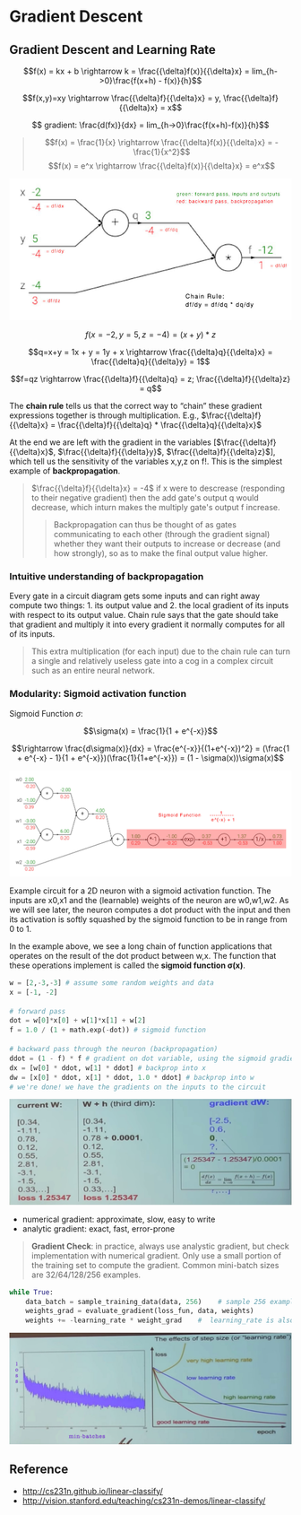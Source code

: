 # Gradient Descent

## Gradient Descent and Learning Rate

$$f(x) = kx + b \rightarrow  k = \frac{{\delta}f(x)}{{\delta}x} = lim_{h->0}\frac{f(x+h) - f(x)}{h}$$

$$f(x,y)=xy  \rightarrow  \frac{{\delta}f}{{\delta}x} = y,  \frac{{\delta}f}{{\delta}x} = x$$

$$ gradient: \frac{d(fx)}{dx} = lim_{h->0}\frac{f(x+h)-f(x)}{h}$$

> $$f(x) = \frac{1}{x}  \rightarrow \frac{{\delta}f(x)}{{\delta}x} = -\frac{1}{x^2}$$
> $$f(x) = e^x \rightarrow \frac{{\delta}f(x)}{{\delta}x}  = e^x$$

![Gradient Demo](https://github.com/AarioAi/Note/blob/master/Image%20Recoginization%20%E5%9B%BE%E5%83%8F%E8%AF%86%E5%88%AB/_asset/CS231n-gradient-demo.jpg?raw=true)

$$f(x = -2, y = 5, z = -4) = (x+y) * z$$

$$q=x+y = 1x + y = 1y + x \rightarrow \frac{{\delta}q}{{\delta}x} =  \frac{{\delta}q}{{\delta}y} = 1$$

$$f=qz \rightarrow \frac{{\delta}f}{{\delta}q} = z; \frac{{\delta}f}{{\delta}z} = q$$

The **chain rule** tells us that the correct way to “chain” these gradient expressions together is through multiplication. E.g., $\frac{{\delta}f}{{\delta}x} = \frac{{\delta}f}{{\delta}q} * \frac{{\delta}q}{{\delta}x}$

At the end we are left with the gradient in the variables [$\frac{{\delta}f}{{\delta}x}$, $\frac{{\delta}f}{{\delta}y}$, $\frac{{\delta}f}{{\delta}z}$], which tell us the sensitivity of the variables x,y,z on f!. This is the simplest example of **backpropagation**.

> $\frac{{\delta}f}{{\delta}x} = -4$ if x were to descrease (responding to their negative gradient) then the add gate's output q would decrease, which inturn makes the multiply gate's output f increase.
>> Backpropagation can thus be thought of as gates communicating to each other (through the gradient signal) whether they want their outputs to increase or decrease (and how strongly), so as to make the final output value higher.

### Intuitive understanding of backpropagation

Every gate in a circuit diagram gets some inputs and can right away compute two things: 1. its output value and 2. the local gradient of its inputs with respect to its output value. Chain rule says that the gate should take that gradient and multiply it into every gradient it normally computes for all of its inputs.

> This extra multiplication (for each input) due to the chain rule can turn a single and relatively useless gate into a cog in a complex circuit such as an entire neural network.

### Modularity: Sigmoid activation function

Sigmoid Function $\sigma$:

$$\sigma(x) = \frac{1}{1 + e^{-x}}$$

$$\rightarrow \frac{d\sigma(x)}{dx} = \frac{e^{-x}}{(1+e^{-x})^2} = (\frac{1 + e^{-x} - 1}{1 + e^{-x}})(\frac{1}{1+e^{-x}}) = (1 - \sigma(x))\sigma(x)$$

![modularity signmoid](https://github.com/AarioAi/Note/blob/master/Image%20Recoginization%20%E5%9B%BE%E5%83%8F%E8%AF%86%E5%88%AB/_asset/CS231n-modularity-sigmoid.jpg?raw=true)

Example circuit for a 2D neuron with a sigmoid activation function. The inputs are x0,x1 and the (learnable) weights of the neuron are w0,w1,w2. As we will see later, the neuron computes a dot product with the input and then its activation is softly squashed by the sigmoid function to be in range from 0 to 1.

In the example above, we see a long chain of function applications that operates on the result of the dot product between w,x. The function that these operations implement is called the **sigmoid function σ(x)**.

```python
w = [2,-3,-3] # assume some random weights and data
x = [-1, -2]

# forward pass
dot = w[0]*x[0] + w[1]*x[1] + w[2]
f = 1.0 / (1 + math.exp(-dot)) # sigmoid function

# backward pass through the neuron (backpropagation)
ddot = (1 - f) * f # gradient on dot variable, using the sigmoid gradient derivation
dx = [w[0] * ddot, w[1] * ddot] # backprop into x
dw = [x[0] * ddot, x[1] * ddot, 1.0 * ddot] # backprop into w
# we're done! we have the gradients on the inputs to the circuit
```

![Gradient](https://github.com/AarioAi/Note/blob/master/Image%20Recoginization%20%E5%9B%BE%E5%83%8F%E8%AF%86%E5%88%AB/_asset/CS231n-gradient.jpg?raw=true)

* numerical gradient: approximate, slow, easy to write
* analytic gradient: exact, fast, error-prone
  
> **Gradient Check**: in practice,  always use analystic gradient, but check implementation with numerical gradient.
> Only use a small portion of the training set to compute the gradient. Common mini-batch sizes are 32/64/128/256 examples.

```python
while True:
    data_batch = sample_training_data(data, 256)    # sample 256 examples
    weights_grad = evaluate_gradient(loss_fun, data, weights)
    weights += -learning_rate * weight_grad    #  learning_rate is also called step_size
```

![The effects of learning rate](https://github.com/AarioAi/Note/blob/master/Image%20Recoginization%20%E5%9B%BE%E5%83%8F%E8%AF%86%E5%88%AB/_asset/CS231n-the-effects-of-learning-rate.jpg?raw=true)

## Reference
* http://cs231n.github.io/linear-classify/
* http://vision.stanford.edu/teaching/cs231n-demos/linear-classify/